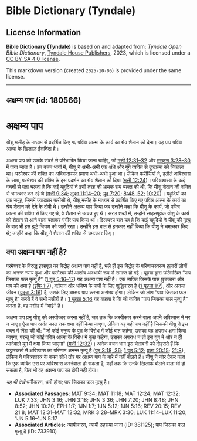 # Bible Dictionary (Tyndale)

## License Information

**Bible Dictionary (Tyndale)** is based on and adapted from: _Tyndale Open Bible Dictionary_, [Tyndale House Publishers](https://tyndaleopenresources.com/), 2023, which is licensed under a [CC BY-SA 4.0 license](https://creativecommons.org/licenses/by-sa/4.0/legalcode.en).

This markdown version (created `2025-10-06`) is provided under the same license.



--------------------------------

## अक्षम्य पाप (id: 180566)

अक्षम्य पाप
===========

यीशु मसीह के माध्यम से प्रदर्शित किए गए पवित्र आत्मा के कार्य का श्रेय शैतान को देना। यह पाप पवित्र आत्मा के खिलाफ़ ईशनिंदा है।

अक्षम्य पाप को उसके संदर्भ से परिभाषित किया जाना चाहिए, जो [मत्ती 12:31–32](https://ref.ly/Matt12:31-Matt12:32) और [मरकुस 3:28–30](https://ref.ly/Mark3:28-Mark3:30) में पाया जाता है। इन वचन भागों में, यीशु ने अभी\-अभी एक अंधे और गूंगे व्यक्ति से दुष्टात्मा को निकाला था। परमेश्वर की शक्ति का अविवादास्पद प्रमाण अभी\-अभी हुआ था। लेकिन फरीसियों ने, हठीले अविश्वास के साथ, परमेश्वर की शक्ति के इस प्रदर्शन का श्रेय शैतान को दिया ([मत्ती 12:24](https://ref.ly/Matt12:24))। पवित्रशास्त्र के कई वचनों से पता चलता है कि कई यहूदियों ने इसी तरह की भ्रामक राय व्यक्त की थी, कि यीशु शैतान की शक्ति से चमत्कार कर रहे थे ([मत्ती 9:34](https://ref.ly/Matt9:34); [लूका 11:14–20](https://ref.ly/Luke11:14-Luke11:20); [यूह 7:20](https://ref.ly/John7:20); [8:48, 52](https://ref.ly/John8:48); [10:20](https://ref.ly/John10:20))। यहूदियों का एक समूह, जिनमें ज्यादातर फरीसी थे, यीशु मसीह के माध्यम से प्रदर्शित किए गए पवित्र आत्मा के कार्य का श्रेय शैतान को देने के दोषी थे। उन्होंने अक्षम्य पाप किया जब उन्होंने कहा कि यीशु के कार्य, जो पवित्र आत्मा की शक्ति से किए गए थे, वे शैतान से उत्पन्न हुए थे। सरल शब्दों में, उन्होंने साहसपूर्वक यीशु के कार्य को शैतान से आने वाला बताकर गंभीर पाप किया था। दिलचस्प बात यह है कि कई यहूदियों ने यीशु की मृत्यु के बाद भी इस झूठे चित्रण को जारी रखा। उन्होंने इस बात से इनकार नहीं किया कि यीशु ने चमत्कार किए थे; उन्होंने कहा कि यीशु ने शैतान की शक्ति से चमत्कार किए।

क्या अक्षम्य पाप नहीं है?
-------------------------

परमेश्वर के विरुद्ध इस्राएल का विद्रोह अक्षम्य पाप नहीं है, भले ही इस विद्रोह के परिणामस्वरूप हज़ारों लोगों का अनन्त न्याय हुआ और परमेश्वर की आशीष अस्थायी रूप से समाप्त हो गई। यूहन्ना द्वारा उल्लिखित “पाप जिसका फल मृत्यु है” ([1 यूह 5:16–17](https://ref.ly/1John5:16-1John5:17)) यह अक्षम्य पाप नहीं है। एक व्यक्ति जिसके पास छुटकारा और पाप की क्षमा है ([इफि 1:7](https://ref.ly/Eph1:7)), वर्तमान और भविष्य के पापों के लिए शुद्धिकरण है ([1 यूहन्ना 1:7](https://ref.ly/1John1:7)), और अनन्त जीवन ([यूहन्ना 3:16](https://ref.ly/John3:16)) है, उसके लिए अक्षम्य पाप करना असंभव होगा। लेकिन जो लोग “पाप जिसका फल मृत्यु है” करते हैं वे सभी मसीही हैं। [1 यूहन्ना 5:16](https://ref.ly/1John5:16) यह कहता है कि जो व्यक्ति "पाप जिसका फल मृत्यु है" करता है, वह मसीह में "भाई" है।

अक्षम्य पाप प्रभु यीशु को अस्वीकार करना नहीं है, जब तक कि अस्वीकार करने वाला अपने अविश्वास में मर न जाए। ऐसा पाप अनंत काल तक क्षमा नहीं किया जाएगा, लेकिन यह वही पाप नहीं है जिसकी यीशु ने इस वचन में निंदा की थी: "जो कोई मनुष्य के पुत्र के विरोध में कोई बात कहेगा, उसका यह अपराध क्षमा किया जाएगा, परन्तु जो कोई पवित्र आत्मा के विरोध में कुछ कहेगा, उसका अपराध न तो इस युग में और न ही आनेवाले युग में क्षमा किया जाएगा" ([मत्ती 12:32](https://ref.ly/Matt12:32))। अनेक वचन भाग इस चेतावनी को दोहराते हैं कि उद्धारकर्ता में अविश्वास का परिणाम अनन्त मृत्यु है ([यूह 3:18, 36](https://ref.ly/John3:18); [1 यूह 5:12](https://ref.ly/1John5:12); [प्रका 20:15](https://ref.ly/Rev20:15); [21:8](https://ref.ly/Rev21:8)), लेकिन ये पवित्रशास्त्र के वचन सीधे तौर पर अक्षम्य पाप के बारे में नहीं बोलते हैं। यीशु ने जोर देकर कहा कि एक व्यक्ति उस पर अविश्वास करनेवाला हो सकता है, यहाँ तक कि उनके खिलाफ बोलने वाला भी हो सकता है, फिर भी वह अक्षम्य पाप का दोषी नहीं होगा।

*यह भी देखें* धर्मीकरण, धर्मी होना; पाप जिसका फल मृत्यु है।

* **Associated Passages:** MAT 9:34; MAT 11:18; MAT 12:24; MAT 12:32; LUK 7:33; JHN 3:16; JHN 3:18; JHN 3:36; JHN 7:20; JHN 8:48; JHN 8:52; JHN 10:20; EPH 1:7; 1JN 1:7; 1JN 5:12; 1JN 5:16; REV 20:15; REV 21:8; MAT 12:31–MAT 12:32; MRK 3:28–MRK 3:30; LUK 11:14–LUK 11:20; 1JN 5:16–1JN 5:17
* **Associated Articles:** न्यायीकरण, न्यायी ठहराया जाना (ID: 381125); पाप जिसका फल मृत्यु है (ID: 733910)

